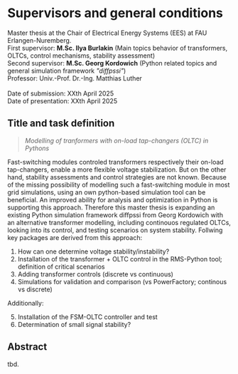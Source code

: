 # Supervisors and general conditions

Master thesis at the Chair of Electrical Energy Systems (EES) at FAU Erlangen-Nuremberg. <br>
First supervisor: **M.Sc. Ilya Burlakin** (Main topics behavior of transformers, OLTCs, control mechanisms, stability assessment)<br>
Second supervisor: **M.Sc. Georg Kordowich** (Python related topics and general simulation framework _"diffpssi"_)<br>
Professor: Univ.-Prof. Dr.-Ing. Matthias Luther<br><br>
Date of submission: XXth April 2025<br>
Date of presentation: XXth April 2025

## Title and task definition

> _Modelling of tranformers with on-load tap-changers (OLTC) in Pythons_

Fast-switching modules controled transformers respectively their on-load tap-changers, enable a more flexible voltage stabilization. But on the other hand, stability assessments and control strategies are not known. Because of the missing possibility of modelling such a fast-switching module in most grid simulations, using an own python-based simulation tool can be beneficial. An improved ability for analysis and optimization in Python is supporting this approach. Therefore this master thesis is expanding an existing Python simulation framework diffpssi from Georg Kordowich with an alternative transformer modelling, including continouos regulated OLTCs, looking into its control, and testing scenarios on system stability. Follwing key packages are derived from this approach:

1. How can one determine voltage stability/instability?
2. Installation of the transformer + OLTC control in the RMS-Python tool; definition of critical scenarios
3. Adding transformer controls (discrete vs continuous)
4. Simulations for validation and comparison (vs PowerFactory; continous vs discrete)

Additionally:

5.  Installation of the FSM-OLTC controller and test
6.  Determination of small signal stability?

## Abstract

tbd.